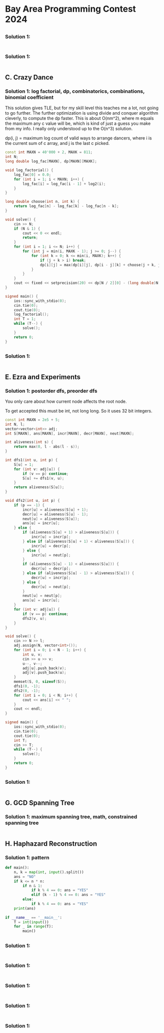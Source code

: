 # Bay Area Programming Contest 2024

## 

### Solution 1: 

```py

```

## 

### Solution 1: 

```py

```

## C. Crazy Dance

### Solution 1:  log factorial, dp, combinatorics, combinations, binomial coefficient

This solution gives TLE, but for my skill level this teaches me a lot, not going to go further.  The further optimization is using divide and conquer algorithm cleverly, to compute the dp faster.  This is about O(nm^2), where m equals the maximum any c value will be, which is kind of just a guess you make from my info.  I really only understood up to the O(n^3) solution. 

dp(i, j) = maximum log count of valid ways to arrange dancers, where i is the current sum of c array, and j is the last c picked.  

```cpp
const int MAXN = 40'000 + 2, MAXK = 811;
int N;
long double log_fac[MAXN], dp[MAXN][MAXK];

void log_factorial() {
    log_fac[0] = 0.0;
    for (int i = 1; i < MAXN; i++) {
        log_fac[i] = log_fac[i - 1] + log2(i);
    }
}

long double choose(int n, int k) {
    return log_fac[n] - log_fac[k] - log_fac[n - k];
}

void solve() {
    cin >> N;
    if (N & 1) {
        cout << 0 << endl;
        return;
    }
    for (int i = 1; i <= N; i++) {
        for (int j = min(i, MAXK - 1); j >= 0; j--) {
            for (int k = 0; k <= min(i, MAXK); k++) {
                if (j + k > i) break;
                dp[i][j] = max(dp[i][j], dp[i - j][k] + choose(j + k, j));
            }
        }
    }
    cout << fixed << setprecision(20) << dp[N / 2][0] - (long double)N << endl;
}

signed main() {
    ios::sync_with_stdio(0);
    cin.tie(0);
    cout.tie(0);
    log_factorial();
    int T = 1;
    while (T--) {
        solve();
    }
    return 0;
}
```

## 

### Solution 1: 

```py

```

## E. Ezra and Experiments

### Solution 1:  postorder dfs, preorder dfs

You only care about how current node affects the root node. 

To get accepted this must be int, not long long.  So it uses 32 bit integers. 

```cpp
const int MAXN = 2e5 + 5;
int N, l;
vector<vector<int>> adj;
int S[MAXN], ans[MAXN], incr[MAXN], decr[MAXN], neut[MAXN];

int aliveness(int s) {
    return max(0, l - abs(l - s));
}

int dfs1(int u, int p) {
    S[u] = 1;
    for (int v: adj[u]) {
        if (v == p) continue;
        S[u] += dfs1(v, u);
    }
    return aliveness(S[u]);
}

void dfs2(int u, int p) {
    if (p == -1) {
        incr[u] = aliveness(S[u] + 1);
        decr[u] = aliveness(S[u] - 1);
        neut[u] = aliveness(S[u]);
        ans[u] = incr[u];
    } else {
        if (aliveness(S[u] + 1) > aliveness(S[u])) {
            incr[u] = incr[p];
        } else if (aliveness(S[u] + 1) < aliveness(S[u])) {
            incr[u] = decr[p];
        } else {
            incr[u] = neut[p];
        }
        if (aliveness(S[u] - 1) < aliveness(S[u])) {
            decr[u] = decr[p];
        } else if (aliveness(S[u] - 1) > aliveness(S[u])) {
            decr[u] = incr[p];
        } else {
            decr[u] = neut[p];
        }
        neut[u] = neut[p];
        ans[u] = incr[u];
    }
    for (int v: adj[u]) {
        if (v == p) continue;
        dfs2(v, u);
    }
}

void solve() {
    cin >> N >> l;
    adj.assign(N, vector<int>());
    for (int i = 0; i < N - 1; i++) {
        int u, v;
        cin >> u >> v;
        u--, v--;
        adj[u].push_back(v);
        adj[v].push_back(u);
    }
    memset(S, 0, sizeof(S));
    dfs1(0, -1);
    dfs2(0, -1);
    for (int i = 0; i < N; i++) {
        cout << ans[i] << " ";
    }
    cout << endl;
}

signed main() {
    ios::sync_with_stdio(0);
    cin.tie(0);
    cout.tie(0);
    int T;
    cin >> T;
    while (T--) {
        solve();
    }
    return 0;
}
```

## 

### Solution 1: 

```py

```

## G. GCD Spanning Tree

### Solution 1:  maximum spanning tree, math, constrained spanning tree

```py

```

## H. Haphazard Reconstruction

### Solution 1:  pattern

```py
def main():
    n, k = map(int, input().split())
    ans = "NO"
    if k <= n * n:
        if n & 1:
            if k % 4 == 0: ans = "YES"
            elif (k - 1) % 4 == 0: ans = "YES"
        else:
            if k % 4 == 0: ans = "YES"
    print(ans)
 
if __name__ == '__main__':
    T = int(input())
    for _ in range(T):
        main()
```

## 

### Solution 1: 

```py

```

## 

### Solution 1: 

```py

```

## 

### Solution 1: 

```py

```

## 

### Solution 1: 

```py

```

## 

### Solution 1: 

```py

```

